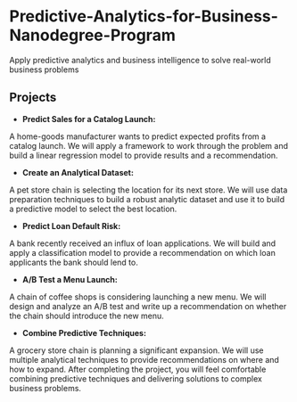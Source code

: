 # Predictive-Analytics-for-Business-Nanodegree-Program
Apply predictive analytics and business intelligence to solve real-world business problems

## Projects
* **Predict Sales for a Catalog Launch:**

A home-goods manufacturer wants to predict expected profits from a catalog launch. We will apply a framework to work through the problem and build a linear regression model to provide results and a recommendation.

* **Create an Analytical Dataset:**

A pet store chain is selecting the location for its next store. We will use data preparation techniques to build a robust analytic dataset and use it to build a predictive model to select the best location.

* **Predict Loan Default Risk:**

A bank recently received an influx of loan applications. We will build and apply a classification model to provide a recommendation on which loan applicants the bank should lend to.

* **A/B Test a Menu Launch:**

A chain of coffee shops is considering launching a new menu. We will design and analyze an A/B test and write up a recommendation on whether the chain should introduce the new menu.

* **Combine Predictive Techniques:**

A grocery store chain is planning a significant expansion. We will use multiple analytical techniques to provide recommendations on where and how to expand. After completing the project, you will feel comfortable combining predictive techniques and delivering solutions to complex business problems.
